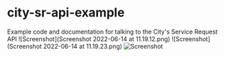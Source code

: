 # city-sr-api-example
Example code and documentation for talking to the City's Service Request API
![Screenshot](Screenshot 2022-06-14 at 11.19.12.png)
![Screenshot](Screenshot 2022-06-14 at 11.19.23.png)
![Screenshot](screenshot.png)

